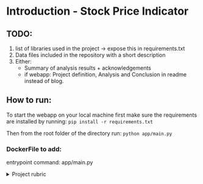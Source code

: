 # Introduction - Stock Price Indicator

## TODO:
1. list of libraries used in the project -> expose this in requirements.txt
2. Data files included in the repository with a short description
3. Either:
   * Summary of analysis results + acknowledgements
   * if webapp: Project definition, Analysis and Conclusion in readme instead of blog.  

## How to run:
To start the webapp on your local machine first make sure the requirements are installed by running: `pip install -r requirements.txt`

Then from the root folder of the directory run:
`python app/main.py`

### DockerFile to add:
entrypoint command: app/main.py


<details><summary>Project rubric</summary>

#### Project definition

| Criteria | Meets specifications |
| -------- | -------------------- |
| Project Overview | Student provides a high-level overview of the project. Background information such as the problem domain, the project origin, and related data sets or input data is provided |
| Problem Statement | The problem which needs to be solved is clearly defined. A strategy for solving the problem, including discussion of the expected solution, has been made |
| Metrics | Metrics used to measure performance of a model or result are clearly defined. Metrics are justified based on the characteristics of the problem |


#### Analysis

| Criteria | Meets specifications |
| -------- | -------------------- |
| Data Exploration | Features and calculated statistics relevant to the problem have been reported and discussed related to the dataset, and a thorough description of the input space or input data has been made. Abnormalities or characteristics about the data or input that need to be addressed have been identified |
| Data Visualization | Build data visualizations to further convey the information associated with your data exploration journey. Ensure that visualizations are appropriate for the data values you are plotting. |


#### Methodology

| Criteria | Meets specifications |
| -------- | -------------------- |
| Data Preprocessing | All preprocessing steps have been clearly documented. Abnormalities or characteristics about the data or input that needed to be addressed have been corrected. If no data preprocessing is necessary, it has been clearly justified |
| Implementation | The process for which metrics, algorithms, and techniques were implemented with the given datasets or input data has been thoroughly documented. Complications that occurred during the coding process are discussed. |
| Refinement | The process of improving upon the algorithms and techniques used is clearly documented. Both the initial and final solutions are reported, along with intermediate solutions, if necessary. |


#### Results

| Criteria | Meets specifications |
| -------- | -------------------- |
| Model Evaluation and Validation | If a model is used, the following should hold: The final model’s qualities — such as parameters — are evaluated in detail. Some type of analysis is used to validate the robustness of the model’s solution. <br><br>Alternatively a student may choose to answer questions with data visualizations or other means that don't involve machine learning if a different approach best helps them address their question(s) of interest. |
| Justification | The final results are discussed in detail. Exploration as to why some techniques worked better than others, or how improvements were made are documented. |

#### Conclusion

| Criteria | Meets specifications |
| -------- | -------------------- |
| Reflection | Student adequately summarizes the end-to-end problem solution and discusses one or two particular aspects of the project they found interesting or difficult. |
| Improvement | Discussion is made as to how at least one aspect of the implementation could be improved. Potential solutions resulting from these improvements are considered and compared/contrasted to the current solution. |

#### Deliverables

| Criteria | Meets specifications |
| -------- | -------------------- |
| Write-up or Application | If the student chooses to provide a blog post the following must hold: Project report follows a well-organized structure and would be readily understood by a technical audience. Each section is written in a clear, concise and specific manner. Few grammatical and spelling mistakes are present. All resources used to complete the project are cited and referenced.<br><br>If the student chooses to submit a web-application, the following holds: There is a web application that utilizes data to inform how the web application works. The application does not need to be hosted, but directions for how to run the application on a local machine should be documented.|
| Github Repository | Student must have a Github repository of their project. The repository must have a README.md file that communicates the libraries used, the motivation for the project, the files in the repository with a small description of each, a summary of the results of the analysis, and necessary acknowledgements. If the student submits a web app rather than a blog post, then the Project Definition, Analysis, and Conclusion should be included in the README file, or in their Jupyter Notebook. Students should not use another student's code to complete the project, but they may use other references on the web including StackOverflow and Kaggle to complete the project. |
| Best Practices | Code is formatted neatly with comments and uses DRY principles. A README file is provided that provides. PEP8 is used as a guideline for best coding practices.<br><br>Best practices from software engineering and communication lessons are used to create a phenomenal end product that students can be proud to showcase! |

</details>